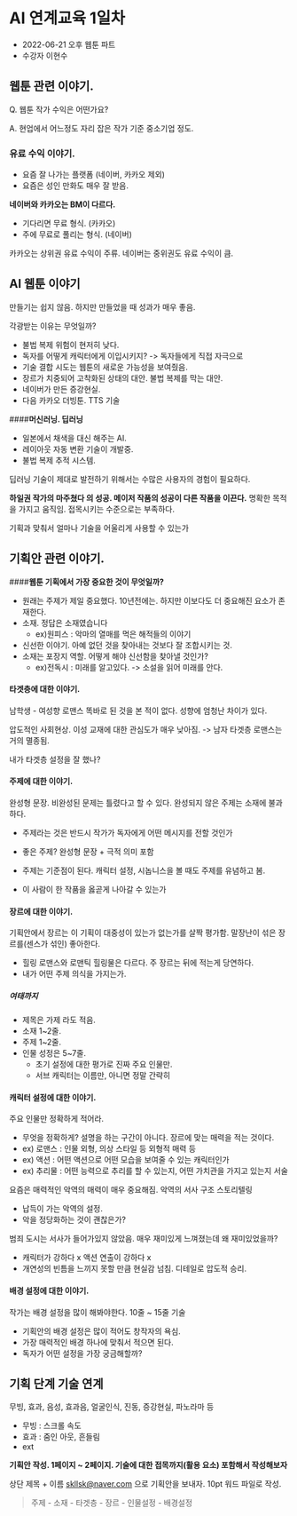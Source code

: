 # AI 연계교육 1일차

* 2022-06-21 오후 웹툰 파트
* 수강자 이현수


## **웹툰 관련 이야기.**
Q. 웹툰 작가 수익은 어떤가요?

A. 현업에서 어느정도 자리 잡은 작가 기준 중소기업 정도.

### **유료 수익 이야기.**
- 요즘 잘 나가는 플랫폼 (네이버, 카카오 제외)
- 요즘은 성인 만화도 매우 잘 받음.

**네이버와 카카오는 BM이 다르다.**
- 기다리면 무료 형식. (카카오)
- 주에 무료로 풀리는 형식. (네이버)

카카오는 상위권 유료 수익이 주류. 네이버는 중위권도 유료 수익이 큼.


## **AI 웹툰 이야기**

만들기는 쉽지 않음. 하지만 만들었을 때 성과가 매우 좋음.

각광받는 이유는 무엇일까?

- 불법 복제 위험이 현저히 낮다.
- 독자를 어떻게 캐릭터에게 이입시키지? -> 독자들에게 직접 자극으로
- 기술 결합 시도는 웹툰의 새로운 가능성을 보여줬음.
- 장르가 치중되어 고착화된 상태의 대안. 불법 복제를 막는 대안.
- 네이버가 만든 증강현실.
- 다음 카카오 더빙툰. TTS 기술

####**머신러닝. 딥러닝**
- 일본에서 채색을 대신 해주는 AI.
- 레이아웃 자동 변환 기술이 개발중.
- 불법 복제 추적 시스템.

딥러닝 기술이 제대로 발전하기 위해서는 수많은 사용자의 경험이 필요하다.

**하일권 작가의 마주쳤다 의 성공. 메이저 작품의 성공이 다른 작품을 이끈다.**
명확한 목적을 가지고 움직임. 접목시키는 수준으로는 부족하다.

기획과 맞춰서 얼마나 기술을 어울리게 사용할 수 있는가

## **기획안 관련 이야기.**
####**웹툰 기획에서 가장 중요한 것이 무엇일까?**
- 원래는 주제가 제일 중요했다. 10년전에는. 하지만 이보다도 더 중요해진 요소가 존재한다.
- 소재. 정답은 소재였습니다
  - ex)원피스 : 악마의 열매를 먹은 해적들의 이야기
- 신선한 이야기. 아예 없던 것을 찾아내는 것보다 잘 조합시키는 것.
- 소재는 포장지 역할. 어떻게 해야 신선함을 찾아낼 것인가?
  - ex)전독시 : 미래를 알고있다. -> 소설을 읽어 미래를 안다.

#### **타겟층에 대한 이야기.**
남학생 - 여성향 로맨스 똑바로 된 것을 본 적이 없다. 성향에 엄청난 차이가 있다. 

압도적인 사회현상. 이성 교재에 대한 관심도가 매우 낮아짐. -> 남자 타겟층 로맨스는 거의 멸종됨.

내가 타겟층 설정을 잘 했나? 

#### **주제에 대한 이야기.**
완성형 문장. 비완성된 문제는 틀렸다고 할 수 있다. 완성되지 않은 주제는 소재에 불과하다.

- 주제라는 것은 반드시 작가가 독자에게 어떤 메시지를 전할 것인가

- 좋은 주제? 완성형 문장 + 극적 의미 포함

- 주제는 기준점이 된다. 캐릭터 설정, 시놉니스을 볼 때도 주제를 유념하고 봄.
- 이 사람이 한 작품을 옳곧게 나아갈 수 있는가

#### **장르에 대한 이야기.**
기획안에서 장르는 이 기획이 대중성이 있는가 없는가를 살짝 평가함. 말장난이 섞은 장르를(센스가 섞인) 좋아한다.
- 힐링 로맨스와 로맨틱 힐링물은 다르다. 주 장르는 뒤에 적는게 당연하다.
- 내가 어떤 주제 의식을 가지는가.

##### **여태까지**
- 제목은 가제 라도 적음.
- 소재 1~2줄.
- 주제 1~2줄.
- 인물 성정은 5~7줄.
  - 초기 설정에 대한 평가로 진짜 주요 인물만.
  - 서브 캐릭터는 이름만, 아니면 정말 간략히

#### **캐릭터 설정에 대한 이야기.**
주요 인물만 정확하게 적어라.
- 무엇을 정확하게? 설명을 하는 구간이 아니다. 장르에 맞는 매력을 적는 것이다.
- ex) 로맨스 : 인물 외형, 의상 스타일 등 외형적 매력 등
- ex) 액션 : 어떤 액션으로 어떤 모습을 보여줄 수 있는 캐릭터인가
- ex) 추리물 : 어떤 능력으로 추리를 할 수 있는지, 어떤 가치관을 가지고 있는지 서술

요즘은 매력적인 악역의 매력이 매우 중요해짐. 악역의 서사 구조 스토리텔링
- 납득이 가는 악역의 설정.
- 악을 정당화하는 것이 괜찮은가?


범죄 도시는 서사가 들어가있지 않았음. 매우 재미있게 느껴졌는데 왜 재미있었을까?
- 캐릭터가 강하다 x 액션 연출이 강하다 x
- 개연성의 빈틈을 느끼지 못할 만큼 현실감 넘침. 디테일로 압도적 승리.

#### **배경 설정에 대한 이야기.**
작가는 배경 설정을 많이 해봐야한다. 10줄 ~ 15줄 기술
- 기획안의 배경 설정은 많이 적어도 창작자의 욕심.
- 가장 매력적인 배경 하나에 맞춰서 적으면 된다.
- 독자가 어떤 설정을 가장 궁금해할까?


## **기획 단계 기술 연계**

무빙, 효과, 음성, 효과음, 얼굴인식, 진동, 증강현실, 파노라마 등
- 무빙 : 스크롤 속도
- 효과 : 줌인 아웃, 흔들림
- ext


**기획안 작성. 1페이지 ~ 2페이지. 기술에 대한 접목까지(활용 요소) 포함해서 작성해보자**

상단 제목 + 이름
skllsk@naver.com 으로 기획안을 보내자. 10pt 워드 파일로 작성.
> 주제 - 소재 - 타겟층 - 장르 - 인물설정 - 배경설정 
